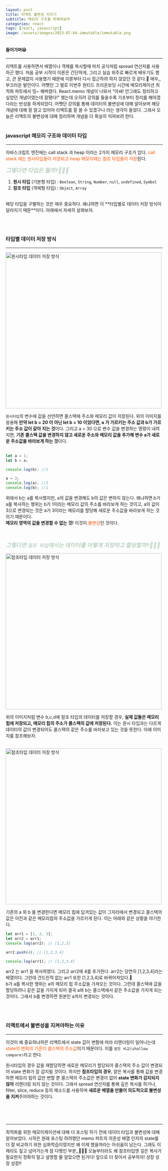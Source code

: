 ```yaml
---
layout: post
title: 리액트 불변성 지키기
subtitle: 메모리 구조를 파해쳐보자
categories: react
tags: [react, javascript]
image: /assets/images/2023-07-04-immutable/immutable.png
---
```


#### 들어가며😃

---

리액트를 사용하면서 배열이나 객체를 복사할때 마치 공식처럼 spread 연산자를 사용하곤 했다. 처음 공부 시작이 이론은 간단하게, 그리고 실습 위주로 빠르게 배우기도 했고, 큰 문제없이 사용했기 때문에 이론부터 다시 접근하려 하지 않았던 것 같다.🤯 매우,,부끄러운 발언이다. 어쨋던 그 벌로 이번주 원티드 프리온보딩 시간에 메모리제이션 최적화 파트에서 띵~ 해버렸다. React.memo 개념이 나와서 "아싸! 안그래도 정리하고 싶었던 개념이였는데 잘됐다!" 했는데 오히려 강의를 들을수록 기초부터 정리를 해야겠다라는 반성을 하게되었다.
어쨋던 강의를 통해 데이터의 불변성에 대해 알아보며 해당 개념에 대해 잘 알고 있어야 리액트를 잘 쓸 수 있겠구나 라는 생각이 들었다. 그래서 오늘은 리액트의 불변성에 대해 정리하며 개념을 더 확실히 익혀보려 한다.
<br /><br />

### javascript 메모리 구조와 데이터 타입

---

자바스크립트 엔진에는 call stack 과 heap 이라는 2가지 메모리 구조가 있다. <span style="color: #ff5100;;">call stack 에는 원시타입들이 저장되고 heap 메모리에는 참조 타입들이 저장</span>된다.

<em style='font-size: 18px; color: #BAD1C2; font-weight: bold;'>그렇다면 타입은 뭘까?🤷🏻‍♀️</em>

1. **원시 타입** (기본형 타입) : `Boolean`, `String`, `Number`, `null`, `undefined`, `Symbol`
2. **참조 타입** (객체형 타입) : `Object`, `Array`

<br />
해당 타입을 구별하는 것은 매우 중요하다. 왜냐하면 이 **타입별로 데이터 저장 방식이 달라지기 때문**이다. 아래에서 자세히 살펴보자.

<br/><br/>

### 타입별 데이터 저장 방식

---

<img width="500" alt="원시타입 데이터 저장 방식" src="https://github.com/ju-ju2/precamp_class/assets/71650663/b0b94f94-ba61-4c43-bbd0-857539595e91">

`원시타입`의 변수에 값을 선언하면 콜스택에 주소와 메모리 값이 저장된다. 위의 이미지를 응용해 **만약 let b = 20 이 아닌 let b = 10 이었다면, a 가 가르키는 주소 값과 b가 가르키는 주소 값이 같아 지는 것**이다. 그리고 a = 30 으로 변수 값을 변경하는 명령이 내려지면, **기존 콜스택 값을 변경하지 않고 새로운 주소와 메모리 값을 추가해 변수 a가 새로운 주소값을 바라보게 하는 것**이다.  
<br />

```javascript
let a = 1;
let b = a;

console.log(b); //1

a = 3;
console.log(a); //3
console.log(b); //1
```

위에서 b는 a를 복사했지만, a의 값을 변경해도 b의 값은 변하지 않는다. 왜냐하면 b가 a를 복사하는 행위는 b가 1이라는 메모리 값의 주소를 바라보게 하는 것이고, a의 값이 3으로 변경되는 것은 a가 3이라는 메모리를 할당해 새로운 주소값을 바라보게 하는 것이기 때문이다.  
**메모리 영역의 값을 변경할 수 없는 것!** 이것이 <span style="color: #ff5100;;">불변성</span>인 것이다.  
<br/><br/>

<em style='font-size: 18px; color: #BAD1C2; font-weight: bold;'>그렇다면 `참조 타입`에서는 데이터를 어떻게 저장하고 할당할까?🤷🏻‍♀️</em>

<img width="500" alt="참조타입 데이터 저장 방식" src="https://github.com/ju-ju2/precamp_class/assets/71650663/554d7675-9607-4a83-86b6-92b825a87507">

위의 이미지처럼 변수 b,c,d에 참조 타입의 데이터를 저장할 경우, **실제 값들은 메모리 힙에 저장되고, 메모리 힙의 주소가 콜스택의 값에 저장된다.** 이는 원시 타입과는 다르게 데이터의 값이 변경되어도 콜스택의 같은 주소를 바라보고 있는 것을 뜻한다. 아래 이미지를 참조해보자.  
<br />

<img width="500" alt="참조타입 데이터 저장 방식" src="https://github.com/ju-ju2/precamp_class/assets/71650663/431fbccb-a708-440a-adff-601d91dfd7d5">

기존의 a 와 b 를 변경한다면 메모리 힙에 담겨있는 값이 그자리에서 변경되고 콜스택의 값은 이전과 같은 메모리힙의 주소값을 가르키게 된다. 이는 아래와 같은 상황을 야기한다.

```javascript
let arr1 = [1, 2, 3];
let arr2 = arr1;
console.log(arr2); // [1,2,3]

arr2.push(4); // [1,2,3,4]

console.log(arr1); // [1,2,3,4]
```

arr2 는 arr1 을 복사하였다. 그리고 arr2에 4를 추가한다. arr2는 당연히 [1,2,3,4]라는 배열이다. 그런데 건드린적 없는 arr1 또한 [1,2,3,4]로 바뀌어져있다.🥶  
b가 a를 복사한 행위는 a의 메모리 힙 주소값을 가져오는 것이다. 그런데 콜스텍에 값을 할당하려니 같은 값을 가지게 되어 결국 a와 b는 콜스텍에서 같은 주소값을 가지게 되는 것이다. 그래서 b를 변경하면 원본인 a까지 변경되는 것이다.

<br /><br />

### 리액트에서 불변성을 지켜야하는 이유

---

이것이 왜 중요하냐하믄 리액트에서 state 값이 변함에 따라 리렌더링이 일어나는데 <span style="color: #ff5100;;">state의 변화의 기준이 콜스텍의 주소값</span>이기 때문이다. 이를 `얕은 비교(shallow compare)`라고 한다.

원시타입의 경우 값을 재할당하면 새로운 메모리가 할당되어 콜스택의 주소 값이 변경되어 state 변화가 잘 감지될 것이다. 하지만 **참조타입의 경우**, 얕은 복사를 통해 값을 변경하면 메모리 힙의 값만 변할 뿐 콜스텍의 주소값은 변경이 없어 **state 변화가 감지되지 않아** 리렌더링 되지 않는 것이다. 그래서 spread 연산자를 통해 깊은 복사를 하거나, filter, slice, reduce 등의 메소드를 사용하며 **새로운 배열을 만들어 의도적으로 불변성을 지켜**주어야하는 것이다.

<br /><br /><br />

---

최적화를 위한 메모이제이션에 대해 더 포스팅 하기 전에 데이터 타입과 불변성에 대해 알아보았다. 시작은 원래 포스팅 하려했던 memo 파트의 의존성 배열 인자의 state를 더 잘 비교하기 위한 심화학습이였지만 왜 이제 했을까라는 아쉬움이 남는다. 그래도 이제라도 짚고 넘어가는게 참 다행인 부분,,😵‍💫🤕 오늘부터라도 왜 참조타입엔 깊은 복사가 필요한지 정확히 알고 설명할 줄 알았으면 된거다! 앞으로 더 찾아서 공부하자! 성장 성장 성장!!
